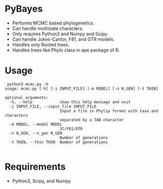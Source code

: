 # PyBayes

- Performs MCMC based phylogenetics.
- Can handle multistate characters.
- Only requires Python3 and Numpy and Scipy.
- Can handle Jukes-Cantor, F81, and GTR models.
- Handles only Rooted trees.
- Handles trees like Phylo class in ape package of R.

# Usage
```
 python3 mcmc.py -h
usage: mcmc.py [-h] [-i INPUT_FILE] [-m MODEL] [-n N_GEN] [-t THIN]

optional arguments:
  -h, --help            show this help message and exit
  -i INPUT_FILE, --input_file INPUT_FILE
                        Input a file in Phylip format with taxa and characters
                        separated by a TAB character
  -m MODEL, --model MODEL
                        JC/F81/GTR
  -n N_GEN, --n_gen N_GEN
                        Number of generations
  -t THIN, --thin THIN  Number of generations
  
  ```
# Requirements
- Python3, Scipy, and Numpy
 
